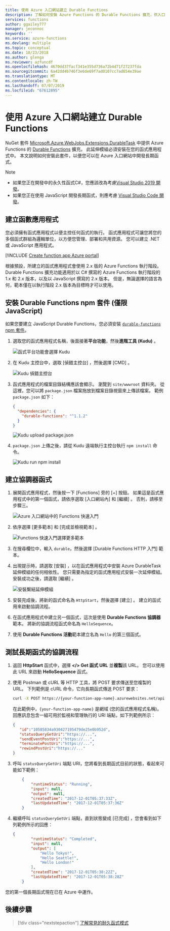 ```yaml
---
title: 使用 Azure 入口網站建立 Durable Functions
description: 了解如何安裝 Azure Functions 的 Durable Functions 擴充，供入口網站開發使用。
services: functions
author: ggailey777
manager: jeconnoc
keywords: ''
ms.service: azure-functions
ms.devlang: multiple
ms.topic: conceptual
ms.date: 10/23/2018
ms.author: glenga
ms.reviewer: azfuncdf
ms.openlocfilehash: 4670dd37facf341e355d736a72b4d71f27237fda
ms.sourcegitcommit: 6a42dd4b746f3e6de69f7ad0107cc7ad654e39ae
ms.translationtype: MT
ms.contentlocale: zh-TW
ms.lasthandoff: 07/07/2019
ms.locfileid: "67612895"
---
```

# <a name="create-durable-functions-using-the-azure-portal"></a>使用 Azure 入口網站建立 Durable Functions

NuGet 套件 [Microsoft.Azure.WebJobs.Extensions.DurableTask](https://www.nuget.org/packages/Microsoft.Azure.WebJobs.Extensions.DurableTask) 中提供 Azure Functions 的 [Durable Functions](durable-functions-overview.md) 擴充。 此延伸模組必須安裝在您的函式應用程式中。 本文說明如何安裝此套件，以便您可以在 Azure 入口網站中開發長期函式。

> [!NOTE]
> 
> * 如果您正在開發中的永久性函式C#，您應該改為考慮[Visual Studio 2019 開發](durable-functions-create-first-csharp.md)。
> * 如果您正在使用 JavaScript 開發長期函式，則應考慮 [Visual Studio Code 開發](./quickstart-js-vscode.md)。

## <a name="create-a-function-app"></a>建立函數應用程式

您必須擁有函式應用程式以便主控任何函式的執行。 函式應用程式可讓您將您的多個函式群組為邏輯單位，以方便您管理、部署和共用資源。 您可以建立 .NET 或 JavaScript 應用程式。

[!INCLUDE [Create function app Azure portal](../../../includes/functions-create-function-app-portal.md)]

根據預設，所建立的函式應用程式會使用 2.x 版的 Azure Functions 執行階段。 Durable Functions 擴充功能適用於以 C# 撰寫的 Azure Functions 執行階段的 1.x 和 2.x 版本，以及以 JavaScript 撰寫的 2.x 版本。 但是，無論選擇的語言為何，範本僅在以執行階段 2.x 版本為目標時才可以使用。

## <a name="install-the-durable-functions-npm-package-javascript-only"></a>安裝 Durable Functions npm 套件 (僅限 JavaScript)

如果您要建立 JavaScript Durable Functions，您必須安裝 [`durable-functions` npm 套件](https://www.npmjs.com/package/durable-functions)。

1. 選取您的函式應用程式名稱，後面接著**平台功能**，然後**進階工具 (Kudu)** 。

   ![函式平台功能會選擇 Kudu](./media/durable-functions-create-portal/function-app-platform-features-choose-kudu.png)

2. 在 Kudu 主控台中，選取 [偵錯主控台]  ，然後選擇 [CMD]  。

   ![Kudu 偵錯主控台](./media/durable-functions-create-portal/kudu-choose-debug-console.png)

3. 函式應用程式的檔案目錄結構應該會顯示。 瀏覽到 `site/wwwroot` 資料夾。 從這裡，您可以將 `package.json` 檔案拖放到檔案目錄視窗來上傳該檔案。 範例 `package.json` 如下：

    ```json
    {
      "dependencies": {
        "durable-functions": "^1.1.2"
      }
    }
    ```

   ![Kudu upload package.json](./media/durable-functions-create-portal/kudu-choose-debug-console.png)

4. `package.json` 上傳之後，請從 Kudu 遠端執行主控台執行 `npm install` 命令。

   ![Kudu run npm install](./media/durable-functions-create-portal/kudu-npm-install.png)

## <a name="create-an-orchestrator-function"></a>建立協調器函式

1. 展開函式應用程式，然後按一下 [Functions]  旁的 [+]  按鈕。 如果這是函式應用程式中的第一個函式，請依序選取 [入口網站內]  和 [繼續]  。 否則，請移至步驟三。

   ![Azure 入口網站中的 Functions 快速入門](./media/durable-functions-create-portal/function-app-quickstart-choose-portal.png)

1. 依序選擇 [更多範本]  和 [完成並檢視範本]  。

    ![Functions 快速入門選擇更多範本](./media/durable-functions-create-portal/add-first-function.png)

1. 在搜尋欄位中，輸入 `durable`，然後選擇 [Durable Functions HTTP 入門]  範本。

1. 出現提示時，請選取 [安裝]  ，以在函式應用程式中安裝 Azure DurableTask 延伸模組的任何相依性。 您只需要為指定的函式應用程式安裝一次延伸模組。 安裝成功之後，請選取 [繼續]  。

    ![安裝繫結延伸模組](./media/durable-functions-create-portal/install-durabletask-extension.png)

1. 安裝完成後，將新的函式命名為 `HttpStart`，然後選擇 [建立]  。 建立的函式用來啟動協調流程。

1. 在函式應用程式中建立另一個函式，這次是使用 **Durable Functions 協調器**範本。 將新的協調流程函式命名為 `HelloSequence`。

1. 使用 **Durable Functions 活動**範本建立名為 `Hello` 的第三個函式。

## <a name="test-the-durable-function-orchestration"></a>測試長期函式的協調流程

1. 返回 **HttpStart** 函式中，選擇 **</> Get 函式 URL** 並**複製**該 URL。 您可以使用此 URL 來啟動 **HelloSequence** 函式。

1. 使用 Postman 或 cURL 等 HTTP 工具，將 POST 要求傳送至您複製的 URL。 下列範例是 cURL 命令，它向長期函式傳送 POST 要求：

    ```bash
    curl -X POST https://{your-function-app-name}.azurewebsites.net/api/orchestrators/HelloSequence
    ```

    在此範例中，`{your-function-app-name}` 是網域 (您的函式應用程式名稱)。 回應訊息包含一組可用於監視和管理執行的 URI 端點，如下列範例所示︰

    ```json
    {  
       "id":"10585834a930427195479de25e0b952d",
       "statusQueryGetUri":"https://...",
       "sendEventPostUri":"https://...",
       "terminatePostUri":"https://...",
       "rewindPostUri":"https://..."
    }
    ```

1. 呼叫 `statusQueryGetUri` 端點 URI，您將看到長期函式目前的狀態，看起來可能如下範例：

    ```json
        {
            "runtimeStatus": "Running",
            "input": null,
            "output": null,
            "createdTime": "2017-12-01T05:37:33Z",
            "lastUpdatedTime": "2017-12-01T05:37:36Z"
        }
    ```

1. 繼續呼叫 `statusQueryGetUri` 端點，直到狀態變成 [已完成]  ，您會看到如下列範例所示的回應：

    ```json
    {
            "runtimeStatus": "Completed",
            "input": null,
            "output": [
                "Hello Tokyo!",
                "Hello Seattle!",
                "Hello London!"
            ],
            "createdTime": "2017-12-01T05:38:22Z",
            "lastUpdatedTime": "2017-12-01T05:38:28Z"
        }
    ```

您的第一個長期函式現在已在 Azure 中運作。

## <a name="next-steps"></a>後續步驟

> [!div class="nextstepaction"]
> [了解常見的耐久函式模式](durable-functions-concepts.md)
